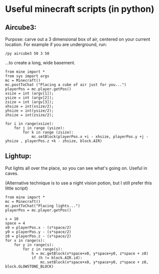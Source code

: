 # Useful minecraft scripts (in python)


## Aircube3:

Purpose: carve out a 3 dimensional box of air, centered on your current location. For example if you are underground, run:

	/py aircube3 50 3 50

...to create a long, wide basement.




	from mine import * 
	from sys import argv
	mc = Minecraft()
	mc.postToChat ("Placing a cube of air just for you...")
	playerPos = mc.player.getPos()
	xsize = int (argv[1]);
	ysize = int (argv[2]);
	zsize = int (argv[3]);
	xhsize = int(xsize/2);
	yhsize = int(ysize/2);
	zhsize = int(zsize/2);

	for i in range(xsize):
		for j in range (ysize):
			for k in range (zsize):
				mc.setBlock(playerPos.x +i - xhsize, playerPos.y +j - yhsize , playerPos.z +k - zhsize, block.AIR)

## Lightup:

Put lights all over the place, so you can see what's going on. Useful in caves.

(Alternative technique is to use a night vision potion, but I still prefer this little script)


	from mine import *
	mc = Minecraft()
	mc.postToChat("Placing lights...")
	playerPos = mc.player.getPos()

	s = 10
	space = 4
	x0 = playerPos.x - (s*space/2)
	y0 = playerPos.y - (s*space/2)
	z0 = playerPos.z - (s*space/2)
	for x in range(s):
		for y in range(s):
			for z in range(s):
				h = mc.getBlock(x*space+x0, y*space+y0, z*space + z0)
				if (h != block.AIR.id):
					mc.setBlock(x*space+x0, y*space+y0, z*space + z0, block.GLOWSTONE_BLOCK)
